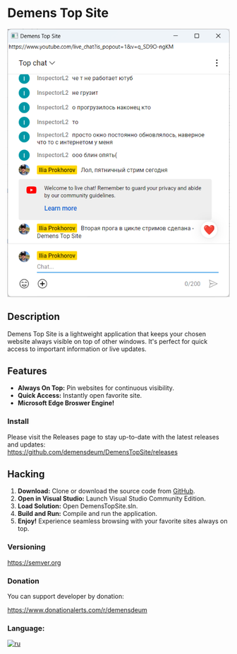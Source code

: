 # Demens Top Site

![Screenshot](Screenshot.png) 

## Description

Demens Top Site is a lightweight application that keeps your chosen website always visible on top of other windows. It's perfect for quick access to important information or live updates.

## Features

- **Always On Top:** Pin websites for continuous visibility.
- **Quick Access:** Instantly open favorite site.
- **Microsoft Edge Broswer Engine!**

### Install
Please visit the Releases page to stay up-to-date with the latest releases and updates:   
https://github.com/demensdeum/DemensTopSite/releases

## Hacking

1. **Download:** Clone or download the source code from [GitHub](https://github.com/DemensDeum/DemensTopSite).
2. **Open in Visual Studio:** Launch Visual Studio Community Edition.
3. **Load Solution:** Open DemensTopSite.sln.
4. **Build and Run:** Compile and run the application.
5. **Enjoy!** Experience seamless browsing with your favorite sites always on top.

### Versioning   
https://semver.org

### Donation
You can support developer by donation:   

https://www.donationalerts.com/r/demensdeum

### Language:
[![ru](https://img.shields.io/badge/lang-ru-red.svg)](https://github.com/demensdeum/DemensTopSite/blob/main/README.ru.md)
